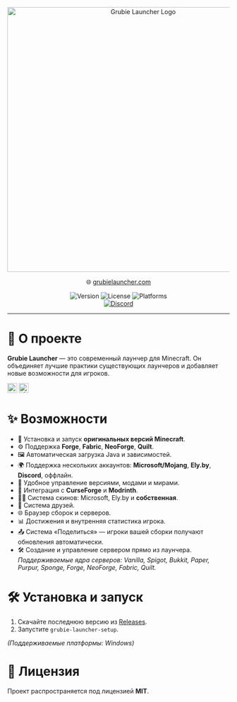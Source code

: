 <p align="center">
  <img src="https://grubielauncher.com/opengraph-image.jpg" alt="Grubie Launcher Logo" width="600"/>
</p>

<p align="center">
  🌐 <a href="https://grubielauncher.com/">grubielauncher.com</a>
</p>

<p align="center">
  <img src="https://img.shields.io/github/v/release/MOJI6416/grubielauncher" alt="Version">
  <img src="https://img.shields.io/github/license/MOJI6416/grubielauncher" alt="License">
  <img src="https://img.shields.io/badge/platform-Windows-blue" alt="Platforms">
  </br>
  <a href="https://discord.com/invite/URrKha9hk7" target="_blank">
    <img src="https://img.shields.io/discord/1229487451916210236?label=Discord&logo=discord&color=7289DA" alt="Discord">
  </a>
</p>

---

# 📖 О проекте

**Grubie Launcher** — это современный лаунчер для Minecraft. Он объединяет лучшие практики существующих лаунчеров и добавляет новые возможности для игроков.

<kbd>[<img title="English" alt="English" src="https://upload.wikimedia.org/wikipedia/commons/thumb/a/a5/Flag_of_the_United_Kingdom_%281-2%29.svg/330px-Flag_of_the_United_Kingdom_%281-2%29.svg.png" width="22">](https://github.com/MOJI6416/grubielauncher/blob/main/README.md)</kbd>
<kbd>[<img title="Ukraine" alt="Ukraine" src="https://upload.wikimedia.org/wikipedia/commons/thumb/4/49/Flag_of_Ukraine.svg/1280px-Flag_of_Ukraine.svg.png" width="22">](https://github.com/MOJI6416/grubielauncher/blob/main/docs/README.uk.md)</kbd>

# ✨ Возможности

- 🚀 Установка и запуск **оригинальных версий Minecraft**.
- ⚙️ Поддержка **Forge**, **Fabric**, **NeoForge**, **Quilt**.
- 🖼️ Автоматическая загрузка Java и зависимостей.
- 🌍 Поддержка нескольких аккаунтов: **Microsoft/Mojang**, **Ely.by**, **Discord**, оффлайн.
- 🎨 Удобное управление версиями, модами и мирами.
- 🧩 Интеграция с **CurseForge** и **Modrinth**.
- 🧑‍🎨 Система скинов: Microsoft, Ely.by и **собственная**.
- 👥 Система друзей.
- 🌐 Браузер сборок и серверов.
- 📊 Достижения и внутренняя статистика игрока.
- 📤 Система «Поделиться» — игроки вашей сборки получают обновления автоматически.
- 🛠️ Создание и управление сервером прямо из лаунчера. _Поддерживаемые ядра серверов: Vanilla, Spigot, Bukkit, Paper, Purpur, Sponge, Forge, NeoForge, Fabric, Quilt._

# 🛠️ Установка и запуск

1. Скачайте последнюю версию из [Releases](https://github.com/MOJI6416/grubielauncher/releases).
2. Запустите `grubie-launcher-setup`.

_(Поддерживаемые платформы: Windows)_

# 📜 Лицензия

Проект распространяется под лицензией **MIT**.
